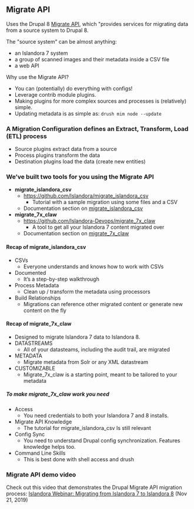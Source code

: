 ## Migrate API

Uses the Drupal 8 [Migrate API](https://www.drupal.org/docs/8/api/migrate-api/migrate-api-overview), which "provides services for migrating data from a source system to Drupal 8.

The "source system" can be almost anything:

- an Islandora 7 system
- a group of scanned images and their metadata inside a CSV file
- a web API

Why use the Migrate API?

- You can (potentially) do everything with configs!
- Leverage contrib module plugins.
- Making plugins for more complex sources and processes is (relatively) simple.
- Updating metadata is as simple as:
`drush mim node --update`

### A Migration Configuration defines an Extract, Transform, Load (ETL) process

- Source plugins extract data from a source
- Process plugins transform the data
- Destination plugins load the data (create new entities)

### We’ve built two tools for you using the Migrate API

- **migrate_islandora_csv**
    - <https://github.com/Islandora/migrate_islandora_csv>
        - Tutorial with a sample migration using some files and a CSV
    - Documentation section on [migrate_islandora_csv](migrate-csv.md)
- **migrate_7x_claw**
    - <https://github.com/Islandora-Devops/migrate_7x_claw>
      - A tool to get all your Islandora 7 content migrated over
    - Documentation section on [migrate_7x_claw](migrate-7x)

#### Recap of migrate_islandora_csv

- CSVs
    - Everyone understands and knows how to work with CSVs
- Documented
    - It’s a step-by-step walkthrough
- Process Metadata
    - Clean up / transform the metadata using processors
- Build Relationships
    - Migrations can reference other migrated content or generate new content on the fly

#### Recap of migrate_7x_claw

- Designed to migrate Islandora 7 data to Islandora 8.
- DATASTREAMS
    - All of your datasteams, including the audit trail, are migrated
- METADATA
    - Migrate metadata from Solr or any XML datastream
- CUSTOMIZABLE
    - Migrate_7x_claw is a starting point, meant to be tailored to your metadata

##### To make migrate_7x_claw work you need

- Access
    - You need credentials to both your Islandora 7 and 8 installs.
- Migrate API Knowledge
    - The tutorial for migrate_islandora_csv
Is still relevant
- Config Sync
    - You need to understand Drupal config synchronization.  Features knowledge helps too.
- Command Line Skills
    - This is best done with shell access and drush

### Migrate API demo video

Check out this video that demonstrates the Drupal Migrate API migration process: [Islandora Webinar: Migrating from Islandora 7 to Islandora 8](migrate-7x.md) (Nov 21, 2019)
